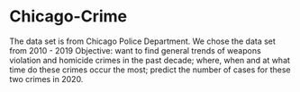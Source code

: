 # Chicago-Crime
The data set is from Chicago Police Department. We chose the data set from 2010 - 2019
Objective: want to find general trends of weapons violation and homicide crimes in the past decade; 
where, when and at what time do these crimes occur the most; 
predict the number of cases for these two crimes in 2020.
